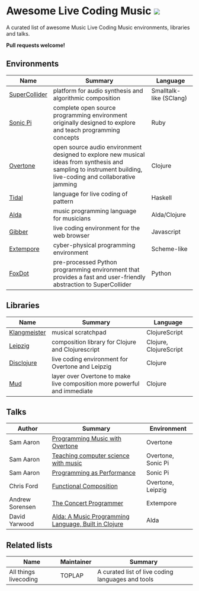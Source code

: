 # Awesome Live Coding Music [![](https://cdn.rawgit.com/sindresorhus/awesome/d7305f3/media/badge.svg)](https://github.com/sindresorhus/awesome)
A curated list of awesome Music Live Coding Music environments, libraries and talks.

**Pull requests welcome!**

## Environments
Name | Summary | Language 
-----| ----- | --------- 
[SuperCollider](https://github.com/supercollider/supercollider/) | platform for audio synthesis and algorithmic composition | Smalltalk-like (SClang)
[Sonic Pi](https://github.com/samaaron/sonic-pi) | complete open source programming environment originally designed to explore and teach programming concepts | Ruby
[Overtone](https://github.com/overtone/overtone) | open source audio environment designed to explore new musical ideas from synthesis and sampling to instrument building, live-coding and collaborative jamming | Clojure
[Tidal](https://github.com/tidalcycles/Tidal) | language for live coding of pattern | Haskell
[Alda](https://github.com/alda-lang/alda) | music programming language for musicians | Alda/Clojure
[Gibber](https://github.com/charlieroberts/Gibber) | live coding environment for the web browser | Javascript
[Extempore](https://github.com/digego/extempore) | cyber-physical programming environment | Scheme-like
[FoxDot](https://github.com/Qirky/FoxDot) | pre-processed Python programming environment that provides a fast and user-friendly abstraction to SuperCollider | Python

## Libraries
Name | Summary | Language 
-----| ----- | --------- 
[Klangmeister](https://github.com/ctford/klangmeister) | musical scratchpad | ClojureScript
[Leipzig](https://github.com/ctford/leipzig) | composition library for Clojure and Clojurescript | Clojure, ClojureScript
[Disclojure](https://github.com/pjagielski/disclojure) | live coding environment for Overtone and Leipzig | Clojure
[Mud](https://github.com/josephwilk/mud) | layer over Overtone to make live composition more powerful and immediate | Clojure

## Talks
Author | Summary | Environment
-------|---------|------------
Sam Aaron | [Programming Music with Overtone](https://www.youtube.com/watch?v=imoWGsipe4k) | Overtone
Sam Aaron | [Teaching computer science with music](https://www.youtube.com/watch?v=KYO9N4kDK_o) | Overtone, Sonic Pi
Sam Aaron | [Programming as Performance](https://www.youtube.com/watch?v=TK1mBqKvIyU) | Sonic Pi
Chris Ford | [Functional Composition](https://www.youtube.com/watch?v=Mfsnlbd-4xQ) | Overtone, Leipzig
Andrew Sorensen | [The Concert Programmer](https://www.youtube.com/watch?v=yY1FSsUV-8c) | Extempore
David Yarwood | [Alda: A Music Programming Language, Built in Clojure](https://www.youtube.com/watch?v=uJ3WBbhLAuI) | Alda

## Related lists
Name | Maintainer | Summary
-----|------------|-----------------
All things livecoding | TOPLAP | A curated list of live coding languages and tools

